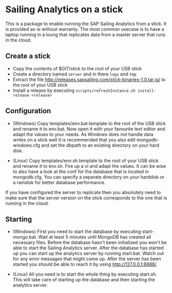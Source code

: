 # Sailing Analytics on a stick

This is a package to enable running the SAP Sailing Analytics from a stick.
It is provided as-is without warranty. The most common usecase is to have a laptop 
running in a loung that replicates data from a master server that runs in the cloud.

## Create a stick

- Copy the contents of $GIT/stick to the root of your USB stick
- Create a directory named `server` and in there `logs` and `tmp`
- Extract the file http://releases.sapsailing.com/stick-binaries-1.0.tar.gz to the root of your USB stick
- Install a release by executing `scripts/refreshInstance.sh install-release <release>`

## Configuration

- (Windows) Copy templates/env.bat.template to the root of the USB stick and rename it to
env.bat. Now open it with your favourite text editor and adapt the values to your needs.
As Windows does not handle data writes on a stick well it is recommended that you also
edit mongodb-windows.cfg and set the dbpath to an existing directory on your hard disk.

- (Linux) Copy templates/env.sh.template to the root of your USB stick and rename it to
env.sh. Fire up a vi and adapt the values. It can be wise to also have a look at the conf
for the database that is located in mongodb.cfg. You can specify a separate directory
on your harddisk or a ramdisk for better database performance.

If you have configured the server to replicate then you absolutely need to make sure
that the server version on the stick corresponds to the one that is running in the cloud.

## Starting

- (Windows) First you need to start the database by executing start-mongo.bat. Wait at least
5 minutes until MongoDB has created all necessary files. Before the database hasn't been
initialized you won't be able to start the Sailing Analytics server. After the database
has started up you can start up the analytics server by running start.bat. Watch out for any 
error messages that might come up. After the server has been started you should be able to
reach it by using http://127.0.0.1:8888/.

- (Linux) All you need is to start the whole thing by executing start.sh. This will take care
of starting up the database and then starting the analytics server.